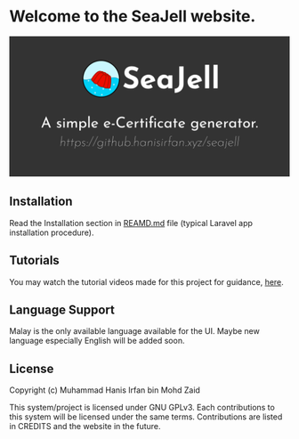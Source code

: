 <link rel="shortcut icon" type="image/png" href="favicon.png">

# Welcome to the SeaJell website.
![alt text](GithubBanner.png)

## Installation
Read the Installation section in [REAMD.md](https://github.com/hanisirfan/seajell#installation) file (typical Laravel app installation procedure).

## Tutorials
You may watch the tutorial videos made for this project for guidance, [here](/tutorials).

## Language Support
Malay is the only available language available for the UI. Maybe new language especially English will be added soon.

## License
Copyright (c) Muhammad Hanis Irfan bin Mohd Zaid

This system/project is licensed under GNU GPLv3. Each contributions to this system will be licensed under the same terms. Contributions are listed in CREDITS and the website in the future.